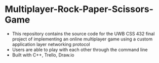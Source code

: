# Multiplayer-Rock-Paper-Scissors-Game
- This repository contains the source code for the UWB CSS 432 final project of implementing an online multiplayer game using a custom application layer networking protocol
- Users are able to play with each other through the command line
- Built with C++, Trello, Draw.io
